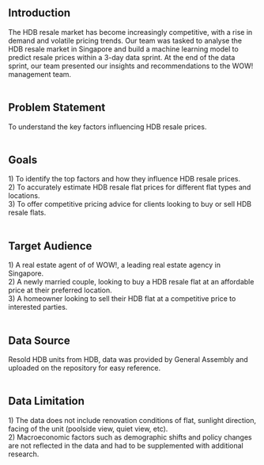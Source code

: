 <h2> Introduction </h2>
The HDB resale market has become increasingly competitive, with a rise in demand and volatile pricing trends. Our team was tasked to analyse the HDB resale market in Singapore and build a machine learning model to predict resale prices within a 3-day data sprint. At the end of the data sprint, our team presented our insights and recommendations to the WOW! management team.
<br>
<br>
<h2> Problem Statement </h2>
To understand the key factors influencing HDB resale prices. <br>
<br>
<h2> Goals </h2>
1) To identify the top factors and how they influence HDB resale prices. <br> 
2) To accurately estimate HDB resale flat prices for different flat types and locations. <br> 
3) To offer competitive pricing advice for clients looking to buy or sell HDB resale flats. <br>
<br>
<h2> Target Audience </h2>
1)	A real estate agent of of WOW!, a leading real estate agency in Singapore. <br>
2)	A newly married couple, looking to buy a HDB resale flat at an affordable price at their preferred location. <br>
3)	A homeowner looking to sell their HDB flat at a competitive price to interested parties. <br>
<br>
<h2> Data Source </h2>
Resold HDB units from HDB, data was provided by General Assembly and uploaded on the repository for easy reference.  <br>
<br>
<h2> Data Limitation </h2>
1)	The data does not include renovation conditions of flat, sunlight direction, facing of the unit (poolside view, quiet view, etc). <br>
2)	Macroeconomic factors such as demographic shifts and policy changes are not reflected in the data and had to be supplemented with additional research.
